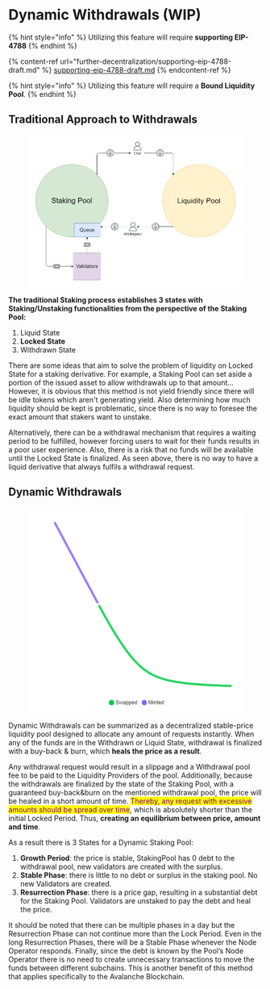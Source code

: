 # Dynamic Withdrawals (WIP)

{% hint style="info" %}
Utilizing this feature will require **supporting EIP-4788**
{% endhint %}

{% content-ref url="further-decentralization/supporting-eip-4788-draft.md" %}
[supporting-eip-4788-draft.md](further-decentralization/supporting-eip-4788-draft.md)
{% endcontent-ref %}

{% hint style="info" %}
Utilizing this feature will require a **Bound Liquidity Pool**.
{% endhint %}

## **Traditional Approach to Withdrawals**

<figure><img src="../../.gitbook/assets/image (1).png" alt=""><figcaption></figcaption></figure>

**The traditional Staking process establishes 3 states with Staking/Unstaking functionalities from the perspective of the Staking Pool:**&#x20;

1. Liquid State&#x20;
2. **Locked State**&#x20;
3. Withdrawn State&#x20;

There are some ideas that aim to solve the problem of liquidity on Locked State for a staking derivative. For example, a Staking Pool can set aside a portion of the issued asset to allow withdrawals up to that amount... However, it is obvious that this method is not yield friendly since there will be idle tokens which aren't generating yield. Also determining how much liquidity should be kept is problematic, since there is no way to foresee the exact amount that stakers want to unstake.

Alternatively, there can be a withdrawal mechanism that requires a waiting period to be fulfilled, however forcing users to wait for their funds results in a poor user experience. Also, there is a risk that no funds will be available until the Locked State is finalized. As seen above, there is no way to have a liquid derivative that always fulfils a withdrawal request.&#x20;

## Dynamic Withdrawals

<figure><img src="../../.gitbook/assets/image.png" alt=""><figcaption></figcaption></figure>

Dynamic Withdrawals can be summarized as a decentralized stable-price liquidity pool designed to allocate any amount of requests instantly. When any of the funds are in the Withdrawn or Liquid State, withdrawal is finalized with a buy-back & burn, which **heals the price as a result**.&#x20;

Any withdrawal request would result in a slippage and a Withdrawal pool fee to be paid to the Liquidity Providers of the pool. Additionally, because the withdrawals are finalized by the state of the Staking Pool, with a guaranteed buy-back\&burn on the mentioned withdrawal pool, the price will be healed in a short amount of time. <mark style="color:purple;">Thereby, any request with excessive amounts should be spread over time</mark>, which is absolutely shorter than the initial Locked Period. Thus, **creating an equilibrium between price, amount and time**.&#x20;

As a result there is 3 States for a Dynamic Staking Pool:&#x20;

1. **Growth Period**: the price is stable, StakingPool has 0 debt to the withdrawal pool, new validators are created with the surplus.&#x20;
2. **Stable Phase**: there is little to no debt or surplus in the staking pool. No new Validators are created.&#x20;
3. **Resurrection Phase**: there is a price gap, resulting in a substantial debt for the Staking Pool. Validators are unstaked to pay the debt and heal the price.&#x20;

It should be noted that there can be multiple phases in a day but the Resurrection Phase can not continue more than the Lock Period. Even in the long Resurrection Phases, there will be a Stable Phase whenever the Node Operator responds. Finally, since the debt is known by the Pool’s Node Operator there is no need to create unnecessary transactions to move the funds between different subchains. This is another benefit of this method that applies specifically to the Avalanche Blockchain.
